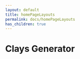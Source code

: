 ```yaml
---
layout: default
title: homePageLayouts
permalink: docs/homePageLayouts
has_children: true
---
```



# Clays Generator

